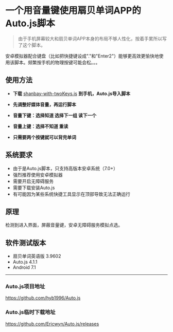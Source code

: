 # 一个用音量键使用扇贝单词APP的Auto.js脚本

> 由于手机屏幕较大和扇贝单词APP本身的布局不够人性化，按着手累所以写了这个脚本。

安卓模拟器配合键盘（比如把快捷键设成"."和"Enter2"）能够更高效更愉快地使用该脚本。频繁按手机的物理按键可能会松。。。

## 使用方法

+ **下载** [shanbay-with-twoKeys.js](https://github.com/unclemikael/shanbay-with-twoKeys/releases/download/v1.0/shanbay-with-twoKeys.js) **到手机，Auto.js导入脚本**

+ **先调整好媒体音量，再运行脚本**

+ **音量下键：选择知道 选择下一组 读下一个**

+ **音量上键：选择不知道 重读**

+ **只需要两个按键就可以背完单词**

## 系统要求

+ 由于是Auto.js脚本，只支持高版本安卓系统（7.0+）
+ 强烈推荐使用安卓模拟器
+ 需要开启无障碍服务
+ 需要下载安装Auto.js
+ 有可能因为某些系统快捷工具显示在顶部导致无法正确运行

## 原理

检测到进入界面，屏蔽音量键，安卓无障碍服务模拟点选。

## 软件测试版本

+ 扇贝单词英语版 3.9602
+ Auto.js 4.1.1
+ Android 7.1

---

### Auto.js项目地址

<https://github.com/hyb1996/Auto.js>

### Auto.js临时下载地址

<https://github.com/Ericwyn/Auto.js/releases>
